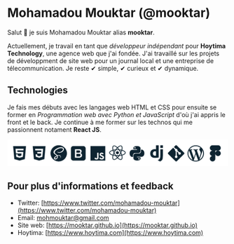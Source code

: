# Mohamadou Mouktar (@mooktar)

Salut 👋 je suis Mohamadou Mouktar alias **mooktar**.

Actuellement, je travail en tant que *développeur indépendant* pour **Hoytima Technology**, une agence web que j'ai fondée. J'ai travaillé sur les projets de développment de site web pour un journal local et une entreprise de télecommunication. Je reste ✔ simple, ✔ curieux et ✔ dynamique.



## Technologies

Je fais mes débuts avec les langages web HTML et CSS pour ensuite se former en *Programmation web avec Python et JavaScript* d'où j'ai appris le front et le back. Je continue à me former sur les technos qui me passionnent notament **React JS**.

![](technologies.png)



## Pour plus d'informations et feedback

- Twitter: [https://www.twitter.com/mohamadou-mouktar](https://www.twitter.com/mohamadou-mouktar)
- Email: [mohmouktar@gmail.com](mailto:mohmouktar@gmail.com)
- Site web: [https://mooktar.github.io](https://mooktar.github.io)
- Hoytima: [https://www.hoytima.com](https://www.hoytima.com)